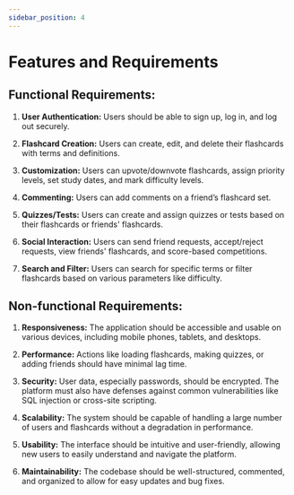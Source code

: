 ```yaml
---
sidebar_position: 4
---
```


# Features and Requirements

## Functional Requirements:

1. **User Authentication:** Users should be able to sign up, log in, and log out securely.

2. **Flashcard Creation:** Users can create, edit, and delete their flashcards with terms and definitions.

3. **Customization:** Users can upvote/downvote flashcards, assign priority levels, set study dates, and mark difficulty levels.

4. **Commenting:** Users can add comments on a friend’s flashcard set.

5. **Quizzes/Tests:** Users can create and assign quizzes or tests based on their flashcards or friends' flashcards.

6. **Social Interaction:** Users can send friend requests, accept/reject requests, view friends' flashcards, and score-based competitions.

7. **Search and Filter:** Users can search for specific terms or filter flashcards based on various parameters like difficulty.

## Non-functional Requirements:

1. **Responsiveness:** The application should be accessible and usable on various devices, including mobile phones, tablets, and desktops.

2. **Performance:** Actions like loading flashcards, making quizzes, or adding friends should have minimal lag time.

3. **Security:** User data, especially passwords, should be encrypted. The platform must also have defenses against common vulnerabilities like SQL injection or cross-site scripting.

4. **Scalability:** The system should be capable of handling a large number of users and flashcards without a degradation in performance.

5. **Usability:** The interface should be intuitive and user-friendly, allowing new users to easily understand and navigate the platform.

6. **Maintainability:** The codebase should be well-structured, commented, and organized to allow for easy updates and bug fixes.
